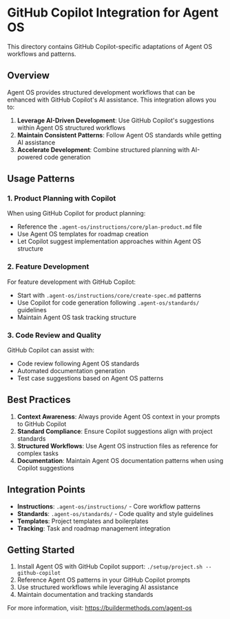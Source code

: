 # GitHub Copilot Integration for Agent OS

This directory contains GitHub Copilot-specific adaptations of Agent OS workflows and patterns.

## Overview

Agent OS provides structured development workflows that can be enhanced with GitHub Copilot's AI assistance. This integration allows you to:

1. **Leverage AI-Driven Development**: Use GitHub Copilot's suggestions within Agent OS structured workflows
2. **Maintain Consistent Patterns**: Follow Agent OS standards while getting AI assistance
3. **Accelerate Development**: Combine structured planning with AI-powered code generation

## Usage Patterns

### 1. Product Planning with Copilot
When using GitHub Copilot for product planning:
- Reference the `.agent-os/instructions/core/plan-product.md` file
- Use Agent OS templates for roadmap creation
- Let Copilot suggest implementation approaches within Agent OS structure

### 2. Feature Development
For feature development with GitHub Copilot:
- Start with `.agent-os/instructions/core/create-spec.md` patterns
- Use Copilot for code generation following `.agent-os/standards/` guidelines
- Maintain Agent OS task tracking structure

### 3. Code Review and Quality
GitHub Copilot can assist with:
- Code review following Agent OS standards
- Automated documentation generation
- Test case suggestions based on Agent OS patterns

## Best Practices

1. **Context Awareness**: Always provide Agent OS context in your prompts to GitHub Copilot
2. **Standard Compliance**: Ensure Copilot suggestions align with project standards
3. **Structured Workflows**: Use Agent OS instruction files as reference for complex tasks
4. **Documentation**: Maintain Agent OS documentation patterns when using Copilot suggestions

## Integration Points

- **Instructions**: `.agent-os/instructions/` - Core workflow patterns
- **Standards**: `.agent-os/standards/` - Code quality and style guidelines
- **Templates**: Project templates and boilerplates
- **Tracking**: Task and roadmap management integration

## Getting Started

1. Install Agent OS with GitHub Copilot support: `./setup/project.sh --github-copilot`
2. Reference Agent OS patterns in your GitHub Copilot prompts
3. Use structured workflows while leveraging AI assistance
4. Maintain documentation and tracking standards

For more information, visit: https://buildermethods.com/agent-os
